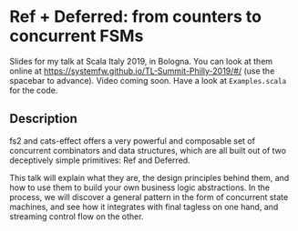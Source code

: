 # Ref + Deferred: from counters to concurrent FSMs

Slides for my talk at Scala Italy 2019, in Bologna. You can look at them online at https://systemfw.github.io/TL-Summit-Philly-2019/#/ (use the spacebar to advance). Video coming soon. Have a look at `Examples.scala` for the code.

## Description


fs2 and cats-effect offers a very powerful and composable set of concurrent combinators and data structures, which are all built out of two deceptively simple primitives: Ref and Deferred.

This talk will explain what they are, the design principles behind them, and how to use them to build your own business logic abstractions. In the process, we will discover a general pattern in the form of concurrent state machines, and see how it integrates with final tagless on one hand, and streaming control flow on the other.
